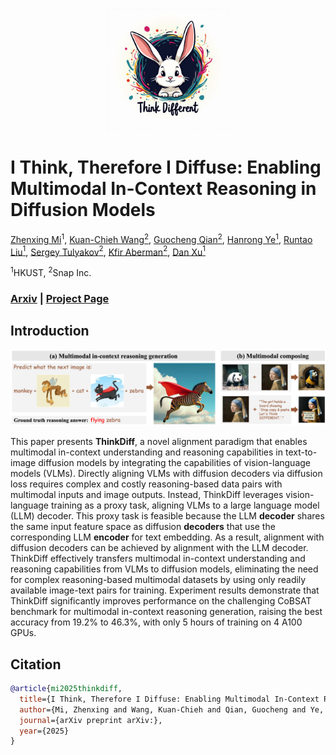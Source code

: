 <p align="center">
  <img src="media/flux_thinkdiff_4_0.png" alt="log" width="196" />
</p>

# I Think, Therefore I Diffuse: Enabling Multimodal In-Context Reasoning in Diffusion Models

[Zhenxing Mi](https://mizhenxing.github.io)$^1$, [Kuan-Chieh Wang$^2$](https://wangkua1.github.io), [Guocheng Qian$^2$](https://guochengqian.github.io), [Hanrong Ye$^1$](https://sites.google.com/site/yhrspace), [Runtao Liu$^1$](https://github.com/rt219), [Sergey Tulyakov$^2$](https://stulyakov.com), [Kfir Aberman$^2$](https://kfiraberman.github.io), [Dan Xu$^1$](https://www.danxurgb.net)  


$^1$HKUST, $^2$Snap Inc.

### [Arxiv](https://arxiv.org/abs/) | [Project Page](https://mizhenxing.github.io/ThinkDiff)

## Introduction


![](media/teaser_arxiv.png)

This paper presents **ThinkDiff**, a novel alignment paradigm that enables multimodal in-context understanding and reasoning capabilities in text-to-image diffusion models by integrating the capabilities of vision-language models (VLMs). Directly aligning VLMs with diffusion decoders via diffusion loss requires complex and costly reasoning-based data pairs with multimodal inputs and image outputs. Instead, ThinkDiff leverages vision-language training as a proxy task, aligning VLMs to a large language model (LLM) decoder. This proxy task is feasible because the LLM **decoder** shares the same input feature space as diffusion **decoders** that use the corresponding LLM **encoder** for text embedding. As a result, alignment with diffusion decoders can be achieved by alignment with the LLM decoder. ThinkDiff effectively transfers multimodal in-context understanding and reasoning capabilities from VLMs to diffusion models, eliminating the need for complex reasoning-based multimodal datasets by using only readily available image-text pairs for training. Experiment results demonstrate that ThinkDiff significantly improves performance on the challenging CoBSAT benchmark for multimodal in-context reasoning generation, raising the best accuracy from 19.2% to 46.3%, with only 5 hours of training on 4 A100 GPUs. 

## Citation

```bibtex
@article{mi2025thinkdiff,
  title={I Think, Therefore I Diffuse: Enabling Multimodal In-Context Reasoning in Diffusion Models},
  author={Mi, Zhenxing and Wang, Kuan-Chieh and Qian, Guocheng and Ye, Hanrong and Liu, Runtao and Tulyakov, Sergey and Aberman, Kfir and Xu, Dan},
  journal={arXiv preprint arXiv:},
  year={2025}
}
```
